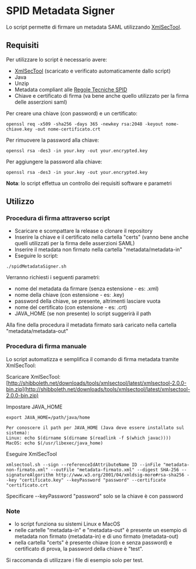 # SPID Metadata Signer

Lo script permette di firmare un metadata SAML utilizzando [XmlSecTool](http://shibboleth.net/downloads/tools/xmlsectool/latest/xmlsectool-2.0.0-bin.zip).

## Requisiti
Per utilizzare lo script è necessario avere:

* [XmlSecTool](http://shibboleth.net/downloads/tools/xmlsectool/latest/xmlsectool-2.0.0-bin.zip) (scaricato e verificato automaticamente dallo script)
* Java
* Unzip
* Metadata compliant alle [Regole Tecniche SPID](http://spid-regole-tecniche.readthedocs.io/en/latest/)
* Chiave e certificato di firma (va bene anche quello utilizzato per la firma delle asserzioni saml)

Per creare una chiave (con password) e un certificato:
```
openssl req -x509 -sha256 -days 365 -newkey rsa:2048 -keyout nome-chiave.key -out nome-certificato.crt
```

Per rimuovere la password alla chiave:
```
openssl rsa -des3 -in your.key -out your.encrypted.key
```

Per aggiungere la password alla chiave:
```
openssl rsa -des3 -in your.key -out your.encrypted.key
```

__Nota__: lo script effettua un controllo dei requisiti software e parametri

## Utilizzo

### Procedura di firma attraverso script

* Scaricare e scompattare la release o clonare il repository
* Inserire la chiave e il certificato nella cartella "certs" (vanno bene anche quelli utilizzati per la firma delle asserzioni SAML)
* Inserire il metadata non firmato nella cartella "metadata/metadata-in"
* Eseguire lo script:

```
./spidMetadataSigner.sh
```

Verranno richiesti i seguenti parametri:

* nome del metadata da firmare (senza estensione - es: .xml)
* nome della chiave (con estensione - es: .key)
* password della chiave, se presente, altrimenti lasciare vuota
* nome del certificato (con estensione - es: .crt)
* JAVA_HOME (se non presente) lo script suggerirà il path

Alla fine della procedura il metadata firmato sarà caricato nella cartella "metadata/metadata-out"

### Procedura di firma manuale

Lo script automatizza e semplifica il comando di firma metadata tramite XmlSecTool:

Scaricare XmlSecTool:
[http://shibboleth.net/downloads/tools/xmlsectool/latest/xmlsectool-2.0.0-bin.zip](http://shibboleth.net/downloads/tools/xmlsectool/latest/xmlsectool-2.0.0-bin.zip)

Impostare JAVA_HOME
```
export JAVA_HOME=/path/java/home

Per conoscere il path per JAVA_HOME (Java deve essere installato sul sistema):
Linux: echo $(dirname $(dirname $(readlink -f $(which javac))))
MacOS: echo $(/usr/libexec/java_home)
```

Eseguire XmlSecTool
```
xmlsectool.sh --sign --referenceIdAttributeName ID --inFile "metadata-non-firmato.xml" --outFile "metadata-firmato.xml" --digest SHA-256 --signatureAlgorithm http://www.w3.org/2001/04/xmldsig-more#rsa-sha256 --key "certificato.key" --keyPassword "password" --certificate "certificato.crt
```

Specificare --keyPassword "password" solo se la chiave è con password


### Note

* lo script funziona su sistemi Linux e MacOS
* nelle cartelle "metadata-in" e "metadata-out" è presente un esempio di metadata non firmato (metadata-in) e di uno firmato (metadata-out)
* nella cartella "certs" è presente chiave (con e senza password) e certificato di prova, la password della chiave è "test".

Si raccomanda di utilizzare i file di esempio solo per test.
